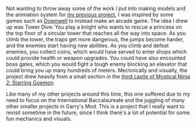 Not wanting to throw away some of the work I put into making models and the animation system for [my previous project](isohorror), I was inspired by some games such as [Downwell](https://en.wikipedia.org/wiki/Downwell_(video_game)) to instead make an arcade game. The idea I drew up was Tower Dive: You play a knight who wants to rescue a princess on the top floor of a circular tower that reaches all the way into space. As you climb the tower, the traps get more dangerous, the jumps become harder, and the enemies start having new abilities. As you climb and defeat enemies, you collect coins, which would have served to enter shops which could provide health or weapon upgrades. You could have also encounted boss gates, which you would fight a tough enemy blocking an elevator that could bring you up many hundreds of meters. Mechnically and visually, the project drew heavily from a small section in the [third castle of Mystical Ninja 2: Starring Goemon](https://youtu.be/FyChM0eJZlM?t=278).

Like many of my other projects around this time, this one suffered due to my need to focus on the International Baccalaureate and the juggling of many other smaller projects in Garry's Mod. This is a project that I really want to revisit sometime in the future, since I think there's a lot of potential for some fun mechanics and visuals. 
